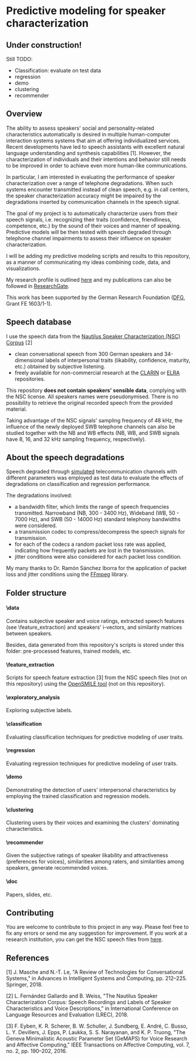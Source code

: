 # Predictive modeling for speaker characterization

## Under construction!

Still TODO:

- Classification: evaluate on test data
- regression
- demo
- clustering
- recommender



## Overview

The ability to assess speakers' social and personality-related characteristics automatically is desired in multiple human-computer interaction systems systems that aim at offering individualized services. Recent developments have led to speech assistants with excellent natural language understanding and synthesis capabilities [1]. However, the characterization of individuals and their intentions and behavior still needs to be improved in order to achieve even more human-like communications.

In particular, I am interested in evaluating the performance of speaker characterization over a range of telephone degradations. When such systems encounter transmitted instead of clean speech, e.g. in call centers, the speaker characterization accuracy might be impaired by the degradations inserted by communication channels in the speech signal.

The goal of my project is to automatically characterize users from their speech signals, i.e. recognizing their traits (confidence, friendliness, competence, etc.) by the sound of their voices and manner of speaking. Predictive models will be then tested with speech degraded through telephone channel impairments to assess their influence on speaker characterization.

I will be adding my predictive modeling scripts and results to this repository, as a manner of communicating my ideas combining code, data, and visualizations.

My research profile is outlined [here](http://www.qu.tu-berlin.de/?id=lfernandez) and my publications can also be followed in [ResearchGate](https://www.researchgate.net/profile/Laura_Fernandez_Gallardo).

This work has been supported by the German Research Foundation ([DFG](http://www.dfg.de/en/), Grant FE 1603/1-1).



## Speech database

I use the speech data from the  [Nautilus Speaker Characterization (NSC) Corpus](http://www.qu.tu-berlin.de/?id=nsc-corpus) [2]

- clean conversational speech from 300 German speakers and 34-dimensional labels of interpersonal traits (likability, confidence, maturity, etc.) obtained by subjective listening. 
- freely available for non-commercial research at the [CLARIN](hdl.handle.net/11022/1009-0000-0007-C05F-6) or [ELRA](http://catalog.elra.info/product_info.php?products_id=1318) repositories.

This repository **does not contain speakers' sensible data**, complying with the NSC license. All speakers names were pseudonymised. There is no possibility to retrieve the original recorded speech from the provided material.

Taking advantage of the NSC signals' sampling frequency of 48 kHz, the influence of the newly deployed SWB telephone channels can also be studied together with the NB and WB effects (NB, WB, and SWB signals have 8, 16, and 32 kHz sampling frequency, respectively).



## About the speech degradations  

Speech degraded through [simulated](https://github.com/laufergall/ML_Speaker_Characteristics/tree/master/data/distortions) telecommunication channels with different parameters was employed as test data to evaluate the effects of degradations on classification and regression performance. 

The degradations involved: 

* a bandwidth filter, which limits the range of speech frequencies transmitted. Narrowband (NB, 300 - 3400 Hz), Wideband (WB, 50 - 7000 Hz), and SWB (50 - 14000 Hz) standard telephony bandwidths were considered. 
* a transmission codec to compress/decompress the speech signals for transmission. 
* for each of the codecs a random packet loss rate was applied, indicating how frequently packets are lost in the transmission.
* jitter conditions were also considered for each packet loss condition. 

My many thanks to Dr. Ramón Sánchez Iborra for the application of packet loss and jitter conditions using the [FFmpeg](https://www.ffmpeg.org/) library.



## Folder structure

#### \data

Contains subjective speaker and voice ratings, extracted speech features (see \feature_extraction) and speakers' i-vectors, and similarity matrices between speakers. 

Besides, data generated from this repository's scripts is stored under this folder: pre-processed features, trained models, etc.

#### \feature_extraction

Scripts for speech feature extraction [3] from the NSC speech files (not on this repository) using the [OpenSMILE tool](https://audeering.com/technology/opensmile/) (not on this repository).

#### \exploratory_analysis

Exploring subjective labels.

#### \classification

Evaluating classification techniques for predictive modeling of user traits.

#### \regression

Evaluating regression techniques for predictive modeling of user traits.

#### \demo

Demonstrating the detection of users' interpersonal characteristics by employing the trained classification and regression models.

#### \clustering

Clustering users by their voices and examining the clusters' dominating characteristics.

#### \recommender

Given the subjective ratings of speaker likability and attractiveness (preferences for voices), similarities among raters, and similarities among speakers, generate recommended voices.

#### \doc

Papers, slides, etc.



## Contributing

You are welcome to contribute to this project in any way. Please feel free to fix any errors or send me any suggestion for improvement. If you work at a research institution, you can get the NSC speech files from [here](https://clarin.phonetik.uni-muenchen.de/BASRepository/index.php?target=Public/Corpora/NSC/NSC.1.php).



## References

[1] J. Masche and N.-T. Le, "A Review of Technologies for Conversational Systems," in Advances in Intelligent Systems and Computing, pp. 212–225. Springer, 2018.

[2] L. Fernández Gallardo and B. Weiss, "The Nautilus Speaker Characterization Corpus: Speech Recordings and Labels of Speaker Characteristics and Voice Descriptions," in International Conference on Language Resources and Evaluation (LREC), 2018.

[3] F. Eyben, K. R. Scherer, B. W. Schuller, J. Sundberg, E. André, C. Busso, L. Y. Devillers, J. Epps, P. Laukka, S. S. Narayanan, and K. P. Truong, "The Geneva Minimalistic Acoustic Parameter Set (GeMAPS) for Voice Research and Affective Computing," IEEE Transactions on Affective Computing, vol. 7, no. 2, pp. 190–202, 2016.